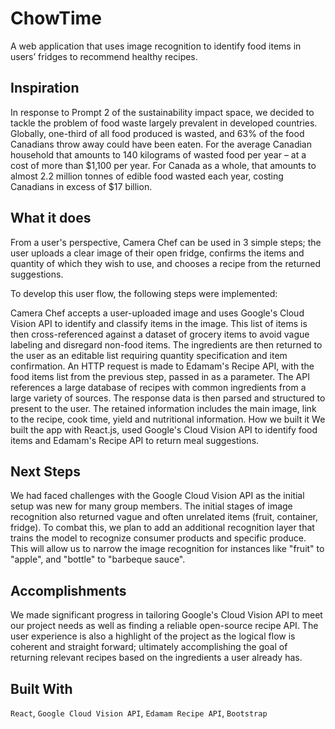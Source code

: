 # ChowTime
A web application that uses image recognition to identify food items in users’ fridges to recommend healthy recipes.

## Inspiration
In response to Prompt 2 of the sustainability impact space, we decided to tackle the problem of food waste largely prevalent in developed countries. Globally, one-third of all food produced is wasted, and 63% of the food Canadians throw away could have been eaten. For the average Canadian household that amounts to 140 kilograms of wasted food per year – at a cost of more than $1,100 per year. For Canada as a whole, that amounts to almost 2.2 million tonnes of edible food wasted each year, costing Canadians in excess of $17 billion.

## What it does
From a user's perspective, Camera Chef can be used in 3 simple steps; the user uploads a clear image of their open fridge, confirms the items and quantity of which they wish to use, and chooses a recipe from the returned suggestions.

To develop this user flow, the following steps were implemented:

Camera Chef accepts a user-uploaded image and uses Google's Cloud Vision API to identify and classify items in the image.
This list of items is then cross-referenced against a dataset of grocery items to avoid vague labeling and disregard non-food items.
The ingredients are then returned to the user as an editable list requiring quantity specification and item confirmation.
An HTTP request is made to Edamam's Recipe API, with the food items list from the previous step, passed in as a parameter. The API references a large database of recipes with common ingredients from a large variety of sources.
The response data is then parsed and structured to present to the user. The retained information includes the main image, link to the recipe, cook time, yield and nutritional information.
How we built it
We built the app with React.js, used Google's Cloud Vision API to identify food items and Edamam's Recipe API to return meal suggestions.

## Next Steps
We had faced challenges with the Google Cloud Vision API as the initial setup was new for many group members. The initial stages of image recognition also returned vague and often unrelated items (fruit, container, fridge). To combat this, we plan to add an additional recognition layer that trains the model to recognize consumer products and specific produce. This will allow us to narrow the image recognition for instances like "fruit" to "apple", and "bottle" to "barbeque sauce".

## Accomplishments
We made significant progress in tailoring Google's Cloud Vision API to meet our project needs as well as finding a reliable open-source recipe API. The user experience is also a highlight of the project as the logical flow is coherent and straight forward; ultimately accomplishing the goal of returning relevant recipes based on the ingredients a user already has.

## Built With
`React`, `Google Cloud Vision API`, `Edamam Recipe API`, `Bootstrap`

